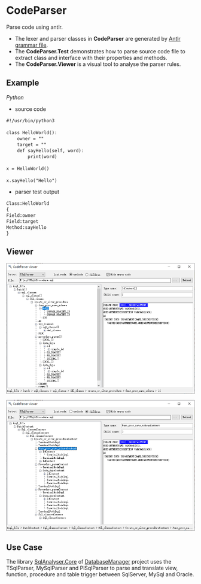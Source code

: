 # CodeParser
Parse code using antlr.

* The lexer and parser classes in **CodeParser** are generated by [Antlr grammar file](https://github.com/antlr/grammars-v4).
* The **CodeParser.Test** demonstrates how to parse source code file to extract class and interface with their properties and methods. 
* The **CodeParser.Viewer** is a visual tool to analyse the parser rules.

## Example

*Python*
* source code
~~~
#!/usr/bin/python3
 
class HelloWorld():   
    owner = ""
    target = ""
    def sayHello(self, word):
        print(word)

x = HelloWorld() 

x.sayHello("Hello")
~~~

* parser test output
~~~
Class:HelloWorld
{
Field:owner
Field:target
Method:sayHello
}
~~~
## Viewer
![CodePaser Viewer](https://github.com/victor-wiki/StaticResources/blob/master/StaticResources/images/projs/CodeParser/Viewer.png?raw=true&rid=1)

![CodePaser Viewer](https://github.com/victor-wiki/StaticResources/blob/master/StaticResources/images/projs/CodeParser/Viewer2.png?raw=true&rid=1)

## Use Case
The library [SqlAnalyser.Core](https://github.com/victor-wiki/DatabaseManager/tree/master/DatabaseConverter/SqlAnalyser.Core) of [DatabaseManager](https://github.com/victor-wiki/DatabaseManager) project uses the TSqlParser, MySqlParser and PlSqlParser to parse and translate view, function, procedure and table trigger between SqlServer, MySql and Oracle.
